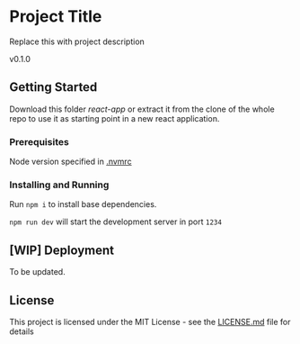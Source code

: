 # Project Title

Replace this with project description

v0.1.0

## Getting Started

Download this folder _react-app_ or extract it from the clone of the whole repo to use it as starting point in a new react application.

### Prerequisites

Node version specified in [.nvmrc](.nvmrc)

### Installing and Running

Run `npm i` to install base dependencies.

`npm run dev` will start the development server in port `1234`

## [WIP] Deployment

To be updated.

## License

This project is licensed under the MIT License - see the [LICENSE.md](LICENSE.md) file for details
